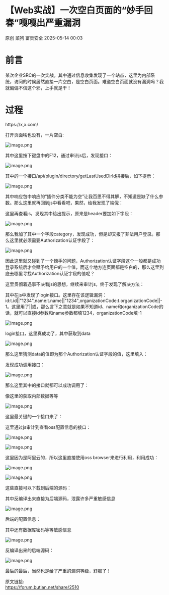 #  【Web实战】一次空白页面的“妙手回春”嘎嘎出严重漏洞   
原创 菜狗  富贵安全   2025-05-14 00:03  
  
# 前言  
  
某次企业SRC的一次实战。其中通过信息收集发现了一个站点，这里为内部系统，访问的时候居然直接一片空白，是空白页面。难道空白页面就没有漏洞吗？我就偏偏不信这个邪，上手就是干！  
# 过程  
  
https://x,x.com/  
  
打开页面啥也没有，一片空白:  
  
![image.png](https://mmbiz.qpic.cn/sz_mmbiz_png/veA9QmcJk5nxsIV7ggRibjCKnUMMEibwJzwXnOibSWU0A6UZ3anvtsaE9OJlichFa6fKItca8FiasicmmvPgVaxvSzgQ/640?wx_fmt=png&from=appmsg "")  
  
  
其中这里按下键盘中的F12，通过审计js后，发现接口：  
  
![image.png](https://mmbiz.qpic.cn/sz_mmbiz_png/veA9QmcJk5nxsIV7ggRibjCKnUMMEibwJzdkLwPxVnvZXo80GIWzvgafyBuibpWJexpkAs7jgaExb6ZjaK66kv0LA/640?wx_fmt=png&from=appmsg "")  
  
其中的一个接口/api/plugin/directory/getLastUsedDirId拼接后，如下提示：  
  
![image.png](https://mmbiz.qpic.cn/sz_mmbiz_png/veA9QmcJk5nxsIV7ggRibjCKnUMMEibwJztn7avhVhUvPX114xjaOG59dUXLv90jRV6XTfycH1vXFa6WRF4pEd3A/640?wx_fmt=png&from=appmsg "")  
  
其中响应包中响应的“插件分类不能为空”让我百思不得其解，不知道是缺了什么参数。那么这里就再回到js中看看吧，果然，给我发现了端倪：  
  
这里再查看js，发现其中给出提示，原来是header要加如下字段：  
  
![image.png](https://mmbiz.qpic.cn/sz_mmbiz_png/veA9QmcJk5nxsIV7ggRibjCKnUMMEibwJzuI6Coozp62QOatjAc5dqqAlxSPxNggE38yHanYXOsn7JDbiczfBHuFA/640?wx_fmt=png&from=appmsg "")  
  
那么我加了其中一个字段category，发现成功，但是却又报了非法用户登录。那么这里就必须需要Authorization认证字段了：  
  
![image.png](https://mmbiz.qpic.cn/sz_mmbiz_png/veA9QmcJk5nxsIV7ggRibjCKnUMMEibwJzb05FPF0vqJx8wiaLtVyUAiciaxoJ1Pib6zTMWdSXqp1eIeibd1Nibg7Zlt0g/640?wx_fmt=png&from=appmsg "")  
  
因此这里就又碰到了一个棘手的问题，Authorization认证字段这个一般都是成功登录系统后才会赋予给用户的一个值，而这个地方连页面都是空白的，那么这里到底去哪里寻找Authorization认证字段的值呢？  
  
这里贯彻着遇事不决看js的思想，继续来审计js，终于发现了解决方法：  
  
其中在js中发现了login接口。这里存在该逻辑漏洞：id:t.id||"1234",name:t.name||"1234",organizationCode:t.organizationCode||-1。这里用了||或，那么言下之意就是如果不知道id、name和organizationCode的话，就可以直接id参数和name参数都填1234，organizationCode填-1  
  
![image.png](https://mmbiz.qpic.cn/sz_mmbiz_png/veA9QmcJk5nxsIV7ggRibjCKnUMMEibwJz7RcFNvA0NgrR7djWfQtkgicRg08HoEqLghmERNGAxyjLW4GvIiaYTAibA/640?wx_fmt=png&from=appmsg "")  
  
login接口，这里真成功了，其中获取到data  
  
![image.png](https://mmbiz.qpic.cn/sz_mmbiz_png/veA9QmcJk5nxsIV7ggRibjCKnUMMEibwJz3x3N6P8gWrfGgTmuxxa83AiaiabBKe69Rj930eeqzcm8C8NxbU80bjNA/640?wx_fmt=png&from=appmsg "")  
  
那么这里猜测data的值即为那个Authorization认证字段的值，这里填入：  
  
发现成功调用接口：  
  
![image.png](https://mmbiz.qpic.cn/sz_mmbiz_png/veA9QmcJk5nxsIV7ggRibjCKnUMMEibwJzP28LKpupxIdUMEB9oysibia32BTGQ5kk2YyQKQPic4b6U1Nqo2g6V7Bmg/640?wx_fmt=png&from=appmsg "")  
  
那么这里其中的接口就都可以成功调用了：  
  
像这里的获取内部数据等等  
  
![image.png](https://mmbiz.qpic.cn/sz_mmbiz_png/veA9QmcJk5nxsIV7ggRibjCKnUMMEibwJzMO4QGWsbvPOYLhjYUKZJibTB4TPlIMdIaPUq8MKiaMjmd6lBSCYSfmhw/640?wx_fmt=png&from=appmsg "")  
  
这里最关键的一个接口来了：  
  
这里通过js审计到查看oss配置信息的接口：  
  
![image.png](https://mmbiz.qpic.cn/sz_mmbiz_png/veA9QmcJk5nxsIV7ggRibjCKnUMMEibwJzhFGFDmvS00EMsrhbFP7cZZx8xwNXqY06EpUXDYtSawLtGMic1Mf620A/640?wx_fmt=png&from=appmsg "")  
  
  
![image.png](https://mmbiz.qpic.cn/sz_mmbiz_png/veA9QmcJk5nxsIV7ggRibjCKnUMMEibwJzxrLuC5HUkB5ZqMbs5xsW0AtUZJqdfVfduMc3l69LvmameiauoKGj5vw/640?wx_fmt=png&from=appmsg "")  
  
这里因为是阿里云的，所以这里直接使用oss browser来进行利用，利用成功：  
  
![image.png](https://mmbiz.qpic.cn/sz_mmbiz_png/veA9QmcJk5nxsIV7ggRibjCKnUMMEibwJz53FZWSQiaMdicUoBGkOjVOgVH0gkTEvSzH82UW8Ejhf3KibaMSjfH7PTw/640?wx_fmt=png&from=appmsg "")  
  
![image.png](https://mmbiz.qpic.cn/sz_mmbiz_png/veA9QmcJk5nxsIV7ggRibjCKnUMMEibwJz9icbkpmm8OicHvMcZJXWIQrJHqW0532caBRVXko6fkf3aVJPCKoGqAnQ/640?wx_fmt=png&from=appmsg "")  
  
这些直接可以下载到后端的源码：  
  
其中反编译出来直接为后端源码，泄露许多严重敏感信息  
  
![image.png](https://mmbiz.qpic.cn/sz_mmbiz_png/veA9QmcJk5nxsIV7ggRibjCKnUMMEibwJzAXLJBISxYcXfWcFezWCNvxhdPwq9TveiblUhMcnwFCszP3uIboTUziaw/640?wx_fmt=png&from=appmsg "")  
  
后端的配置信息：  
  
其中还有数据库密码等等敏感信息  
  
![image.png](https://mmbiz.qpic.cn/sz_mmbiz_png/veA9QmcJk5nxsIV7ggRibjCKnUMMEibwJzovVFiaOYIqRSqpiaUyAibHGFCTd1T8LZM8DeiacyUFcO9aSTK2Xgdia4a3A/640?wx_fmt=png&from=appmsg "")  
  
反编译出来的后端源码：  
  
![image.png](https://mmbiz.qpic.cn/sz_mmbiz_png/veA9QmcJk5nxsIV7ggRibjCKnUMMEibwJzSx7w5SNrd0hlOC4yX3wI3bVCxycNdYLcYpKs4SEia9OKKGtdycviaSpQ/640?wx_fmt=png&from=appmsg "")  
  
  
最后的最后，当然也是给了严重的漏洞等级，舒服了！  
  
  
原文链接:  
https://forum.butian.net/share/2510  
  
